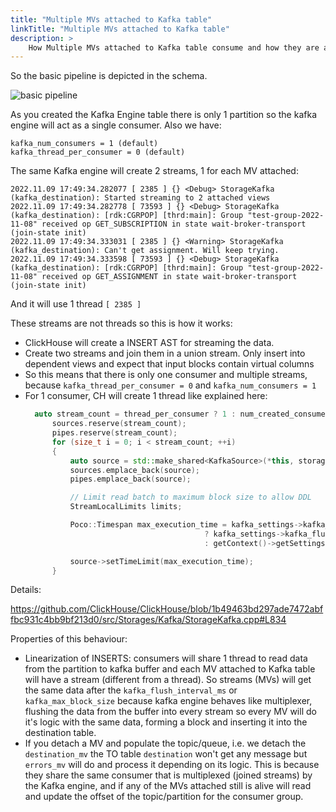 ```yaml
---
title: "Multiple MVs attached to Kafka table"
linkTitle: "Multiple MVs attached to Kafka table"
description: >
    How Multiple MVs attached to Kafka table consume and how they are affected by kafka_num_consumers/kafka_thread_per_consumer
---
```


So the basic pipeline is depicted in the schema. 

![basic pipeline](https://camo.githubusercontent.com/2c746ce7620b882e8ce7b186d3fc7fdddb853f85c53d7ef1eeac06dd382ace6c/687474703a2f2f64726976652e676f6f676c652e636f6d2f75633f6578706f72743d766965772669643d317a4c57496a4964636b6c6a3838476d716e424d464f4a70726d74336a58336f57)

As you created the Kafka Engine table there is only 1 partition so the kafka engine will act as a single consumer. Also we have:

```
kafka_num_consumers = 1 (default)
kafka_thread_per_consumer = 0 (default)
```

The same Kafka engine will create 2 streams, 1 for each MV attached:


```log
2022.11.09 17:49:34.282077 [ 2385 ] {} <Debug> StorageKafka (kafka_destination): Started streaming to 2 attached views
2022.11.09 17:49:34.282778 [ 73593 ] {} <Debug> StorageKafka (kafka_destination): [rdk:CGRPOP] [thrd:main]: Group "test-group-2022-11-08" received op GET_SUBSCRIPTION in state wait-broker-transport (join-state init)
2022.11.09 17:49:34.333031 [ 2385 ] {} <Warning> StorageKafka (kafka_destination): Can't get assignment. Will keep trying.
2022.11.09 17:49:34.333598 [ 73593 ] {} <Debug> StorageKafka (kafka_destination): [rdk:CGRPOP] [thrd:main]: Group "test-group-2022-11-08" received op GET_ASSIGNMENT in state wait-broker-transport (join-state init)
```

And it will use 1 thread `[ 2385 ]`

These streams are not threads so this is how it works:

* ClickHouse will create a INSERT AST for streaming the data.
* Create two streams and join them in a union stream. Only insert into dependent views and expect that input blocks contain virtual columns
* So this means that there is only one consumer and multiple streams, because 
  `kafka_thread_per_consumer = 0` and `kafka_num_consumers = 1`
* For 1 consumer, CH will create 1 thread like explained here:
  ```c++
    auto stream_count = thread_per_consumer ? 1 : num_created_consumers;
        sources.reserve(stream_count);
        pipes.reserve(stream_count);
        for (size_t i = 0; i < stream_count; ++i)
        {
            auto source = std::make_shared<KafkaSource>(*this, storage_snapshot, kafka_context, block_io.pipeline.getHeader().getNames(), log, block_size, false);
            sources.emplace_back(source);
            pipes.emplace_back(source);

            // Limit read batch to maximum block size to allow DDL
            StreamLocalLimits limits;

            Poco::Timespan max_execution_time = kafka_settings->kafka_flush_interval_ms.changed
                                          ? kafka_settings->kafka_flush_interval_ms
                                          : getContext()->getSettingsRef().stream_flush_interval_ms;

            source->setTimeLimit(max_execution_time);
        }
  ```

Details:

https://github.com/ClickHouse/ClickHouse/blob/1b49463bd297ade7472abffbc931c4bb9bf213d0/src/Storages/Kafka/StorageKafka.cpp#L834

Properties of this behaviour:

* Linearization of INSERTS: consumers will share 1 thread to read data from the partition to kafka buffer and each MV attached to Kafka table will have a stream (different from a thread).  So streams (MVs) will get the same data after the `kafka_flush_interval_ms` or `kafka_max_block_size` because kafka engine behaves like multiplexer, flushing the data from the buffer into every stream so every MV will do it's logic with the same data, forming a block and inserting it into the destination table.
* If you detach a MV and populate the topic/queue, i.e. we detach the `destination_mv` the TO table `destination` won't get any message but `errors_mv` will do and process it depending on its logic. This is because they share the same consumer that is multiplexed (joined streams) by the Kafka engine, and if any of the MVs attached still is alive will read and update the offset of the topic/partition for the consumer group.


